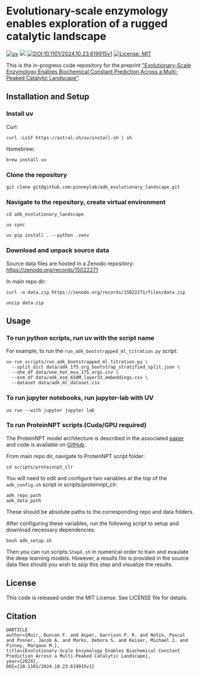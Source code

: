 # Evolutionary-scale enzymology enables exploration of a rugged catalytic landscape

[![uv](https://img.shields.io/endpoint?url=https://raw.githubusercontent.com/astral-sh/uv/main/assets/badge/v0.json)](https://github.com/astral-sh/uv)
[![](https://img.shields.io/badge/Python-3.9-blue.svg)](https://www.python.org/downloads/)
[![DOI:10.1101/2024.10.23.619915v1](http://img.shields.io/badge/DOI-10.1101/2024.10.23.619915v1-B31B1B.svg)](https://doi.org/10.1101/2024.10.23.619915) 
[![License: MIT](https://img.shields.io/badge/License-MIT-yellow.svg)](https://opensource.org/licenses/MIT)

This is the in-progress code repository for the preprint ["Evolutionary-Scale Enzymology Enables Biochemical Constant Prediction Across a Multi-Peaked Catalytic Landscape"](https://www.biorxiv.org/content/10.1101/2024.10.23.619915v1).

## Installation and Setup

### Install uv

Curl:

    curl -LsSf https://astral.sh/uv/install.sh | sh

Homebrew:

    brew install uv

### Clone the repository

    git clone git@github.com:pinneylab/adk_evolutionary_landscape.git

### Navigate to the repository, create virtual environment

    cd adk_evolutionary_landscape

    uv sync

    uv pip install . --python .venv

### Download and unpack source data

Source data files are hosted in a Zenodo repository: https://zenodo.org/records/15022271

In main repo dir:

    curl -o data.zip https://zenodo.org/records/15022271/files/data.zip

    unzip data.zip

## Usage

### To run python scripts, run uv with the script name

For example, to run the `run_adk_bootstrapped_ml_titration.py` script:

    uv run scripts/run_adk_bootstrapped_ml_titration.py \
      --split_dict data/adk_175_org_bootstrap_stratified_split.json \
      --ohe_df data/one_hot_msa_175_orgs.csv \
      --esm_df data/adk_esm_650M_layer33_embeddings.csv \
      --dataset data/adk_ml_dataset.csv

### To run jupyter notebooks, run jupyter-lab with UV

    uv run --with jupyter jupyter lab

### To run ProteinNPT scripts (Cuda/GPU required)

The ProteinNPT model architecture is described in the associated [paper](https://papers.nips.cc/paper_files/paper/2023/hash/6a4d5d85f7a52f062d23d98d544a5578-Abstract-Conference.html) and code is available on [GitHub](https://github.com/OATML-Markslab/ProteinNPT).

From main repo dir, navigate to ProteinNPT script folder:

    cd scripts/proteinnpt_clr

You will need to edit and configure two variables at the top of the `adk_config.sh` script in scripts/proteinnpt_clr:

```
adk_repo_path
adk_data_path
```
These should be absolute paths to the corresponding repo and data folders.

After configuring these variables, run the following script to setup and download necessary dependencies:

    bash adk_setup.sh

Then you can run scripts `StepX.sh` in numerical order to train and evaulate the deep learning models. However, a results file is provided in
the source data files should you wish to skip this step and visualize the results.

## License
This code is released under the MIT License. See LICENSE file for details.

## Citation
```
@ARTICLE
author={Muir, Duncan F. and Asper, Garrison P. R. and Notin, Pascal and Posner, Jacob A. and Marks, Debora S. and Keiser, Michael J. and Pinney, Margaux M.},
title={Evolutionary-Scale Enzymology Enables Biochemical Constant Prediction Across a Multi-Peaked Catalytic Landscape}, 
year={2024},
DOI={10.1101/2024.10.23.619915v1}
```

